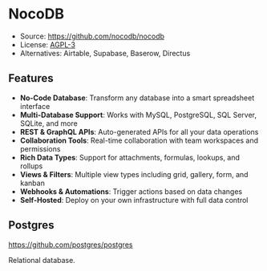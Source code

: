 # NocoDB

- Source: https://github.com/nocodb/nocodb
- License: [AGPL-3](https://www.gnu.org/licenses/agpl-3.0.html)
- Alternatives: Airtable, Supabase, Baserow, Directus

## Features

- **No-Code Database**: Transform any database into a smart spreadsheet interface
- **Multi-Database Support**: Works with MySQL, PostgreSQL, SQL Server, SQLite, and more
- **REST & GraphQL APIs**: Auto-generated APIs for all your data operations
- **Collaboration Tools**: Real-time collaboration with team workspaces and permissions
- **Rich Data Types**: Support for attachments, formulas, lookups, and rollups
- **Views & Filters**: Multiple view types including grid, gallery, form, and kanban
- **Webhooks & Automations**: Trigger actions based on data changes
- **Self-Hosted**: Deploy on your own infrastructure with full data control

## Postgres

https://github.com/postgres/postgres

Relational database.
